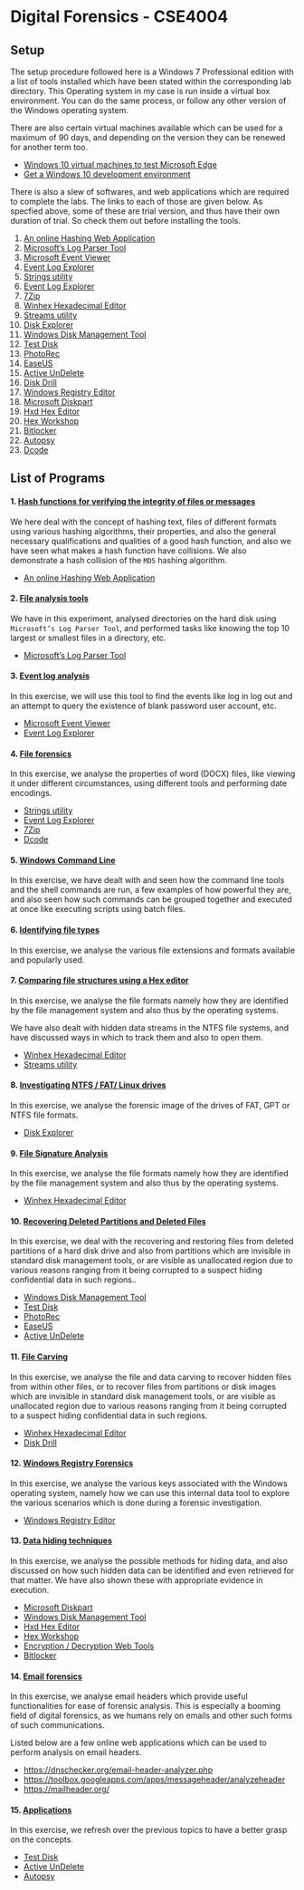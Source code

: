 # Digital Forensics - CSE4004


## Setup

The setup procedure followed here is a Windows 7 Professional edition with a list of tools installed which have been stated within the corresponding lab directory. This Operating system in my case is run inside a virtual box environment. You can do the same process, or follow any other version of the Windows operating system.

There are also certain virtual machines available which can be used for a maximum of 90 days, and depending on the version they can be renewed for another term too.

* [Windows 10 virtual machines to test Microsoft Edge](https://developer.microsoft.com/en-us/microsoft-edge/tools/vms/)
* [Get a Windows 10 development environment](https://developer.microsoft.com/en-us/windows/downloads/virtual-machines/)


There is also a slew of softwares, and web applications which are required to complete the labs. The links to each of those are given below. As specfied above, some of these are trial version, and thus have their own duration of trial. So check them out before installing the tools.

1. [An online Hashing Web Application](http://www.fileformat.info/tool/hash.htm)
2. [Microsoft’s Log Parser Tool](https://www.microsoft.com/en-us/download/details.aspx?id=24659)
3. [Microsoft Event Viewer](https://docs.microsoft.com/en-us/host-integration-server/core/windows-event-viewer1)
4. [Event Log Explorer](https://eventlogxp.com/download.php)
5. [Strings utility](https://docs.microsoft.com/en-us/sysinternals/downloads/strings)
6. [Event Log Explorer](https://www.digital-detective.net/dcode/)
7. [7Zip](https://www.7-zip.org/download.html)
8. [Winhex Hexadecimal Editor](https://x-ways.net/winhex/)
9. [Streams utility](https://docs.microsoft.com/en-us/sysinternals/downloads/streams)
10. [Disk Explorer](https://www.runtime.org/diskexplorer.htm)
11. [Windows Disk Management Tool](https://docs.microsoft.com/en-us/windows-server/storage/disk-management/overview-of-disk-management)
12. [Test Disk](https://www.cgsecurity.org/wiki/TestDisk)
13. [PhotoRec](https://www.cgsecurity.org/wiki/PhotoRec)
14. [EaseUS](http://down.easeus.com/product/drw_trial)
15. [Active UnDelete](http://www.active-undelete.com/undelete.htm)
16. [Disk Drill](https://www.disk-drill.com)
17. [Windows Registry Editor](https://www.regedit.us/)
18. [Microsoft Diskpart](https://docs.microsoft.com/en-us/windows-server/administration/windows-commands/diskpart)
19. [Hxd Hex Editor](https://mh-nexus.de/en/hxd/)
20. [Hex Workshop](http://www.hexworkshop.com)
21. [Bitlocker](https://docs.microsoft.com/en-us/windows/security/information-protection/bitlocker/bitlocker-overview)
22. [Autopsy](https://www.autopsy.com)
23. [Dcode](https://www.digital-detective.net/dcode/)



## List of Programs

#### 1. [Hash functions for verifying the integrity of files or messages](./Hash_Functions_Lab_1)

We here deal with the concept of hashing text, files of different formats using various hashing algorithms, their properties, and also the general necessary qualifications and qualities of a good hash function, and also we have seen what makes a hash function have collisions. We also demonstrate a hash collision of the `MD5` hashing algorithm.

* [An online Hashing Web Application](http://www.fileformat.info/tool/hash.htm)


#### 2. [File analysis tools](./File_Analysis_Lab_2)

We have in this experiment, analysed directories on the hard disk using `Microsoft’s Log Parser Tool`, and performed tasks like knowing the top 10 largest or smallest files in a directory, etc.

* [Microsoft’s Log Parser Tool](https://www.microsoft.com/en-us/download/details.aspx?id=24659)


#### 3. [Event log analysis](./Event_Logs_Lab_3)

In this exercise, we will use this tool to find the events like log in log out and an attempt to query the existence of blank password user account, etc.

* [Microsoft Event Viewer](https://docs.microsoft.com/en-us/host-integration-server/core/windows-event-viewer1)
* [Event Log Explorer](https://eventlogxp.com/download.php)


#### 4. [File forensics](./File_Forensics_Lab_4)

In this exercise, we analyse the properties of word (DOCX) files, like viewing it under different circumstances, using different tools and performing date encodings.

* [Strings utility](https://docs.microsoft.com/en-us/sysinternals/downloads/strings)
* [Event Log Explorer](https://www.digital-detective.net/dcode/)
* [7Zip](https://www.7-zip.org/download.html)
* [Dcode](https://www.digital-detective.net/dcode/)


#### 5. [Windows Command Line](./Windows_Command_Line_Lab_5)

In this exercise, we have dealt with and seen how the command line tools and the shell commands are run, a few examples of how powerful they are, and also seen how such commands can be grouped together and executed at once like executing scripts using batch files.


#### 6. [Identifying file types](./File_Formats_Lab_6)

In this exercise, we analyse the various file extensions and formats available and popularly used.


#### 7. [Comparing file structures using a Hex editor](./File_Structures_Lab_7)

In this exercise, we analyse the file formats namely how they are identified by the file management system and also thus by the operating systems.

We have also dealt with hidden data streams in the NTFS file systems, and have discussed ways in which to track them and also to open them.

* [Winhex Hexadecimal Editor](https://x-ways.net/winhex/)
* [Streams utility](https://docs.microsoft.com/en-us/sysinternals/downloads/streams)


#### 8. [Investigating NTFS / FAT/ Linux drives](./Investigating_Drives_Lab_8)

In this exercise, we analyse the forensic image of the drives of FAT, GPT or NTFS file formats.

* [Disk Explorer](https://www.runtime.org/diskexplorer.htm)


#### 9. [File Signature Analysis](./File_Signatures_Lab_9)

In this exercise, we analyse the file formats namely how they are identified by the file management system and also thus by the operating systems.

* [Winhex Hexadecimal Editor](https://x-ways.net/winhex/)


#### 10. [Recovering Deleted Partitions and Deleted Files](./Partition_Recovery_Lab_10)

In this exercise, we deal with the recovering and restoring files from deleted partitions of a hard disk drive and also from partitions which are invisible in standard disk management tools, or are visible as unallocated region due to various reasons ranging from it being corrupted to a suspect hiding confidential data in such regions..

* [Windows Disk Management Tool](https://docs.microsoft.com/en-us/windows-server/storage/disk-management/overview-of-disk-management)
* [Test Disk](https://www.cgsecurity.org/wiki/TestDisk)
* [PhotoRec](https://www.cgsecurity.org/wiki/PhotoRec)
* [EaseUS](http://down.easeus.com/product/drw_trial)
* [Active UnDelete](http://www.active-undelete.com/undelete.htm)


#### 11. [File Carving](./File_Carving_Lab_11)

In this exercise, we analyse the file and data carving to recover hidden files from within other files, or to recover files from partitions or disk images which are invisible in standard disk management tools, or are visible as unallocated region due to various reasons ranging from it being corrupted to a suspect hiding confidential data in such regions.

* [Winhex Hexadecimal Editor](https://x-ways.net/winhex/)
* [Disk Drill](https://www.disk-drill.com)


#### 12. [Windows Registry Forensics](./Windows_Registry_Lab_12)

In this exercise, we analyse the various keys associated with the Windows operating system, namely how we can use this internal data tool to explore the various scenarios which is done during a forensic investigation.

* [Windows Registry Editor](https://www.regedit.us/)


#### 13. [Data hiding techniques](./Data_Hiding_Lab_13)

In this exercise, we analyse the possible methods for hiding data, and also discussed on how such hidden data can be identified and even retrieved for that matter. We have also shown these with appropriate evidence in execution.

* [Microsoft Diskpart](https://docs.microsoft.com/en-us/windows-server/administration/windows-commands/diskpart)
* [Windows Disk Management Tool](https://docs.microsoft.com/en-us/windows-server/storage/disk-management/overview-of-disk-management)
* [Hxd Hex Editor](https://mh-nexus.de/en/hxd/)
* [Hex Workshop](http://www.hexworkshop.com)
* [Encryption / Decryption Web Tools](https://aesencryption.net)
* [Bitlocker](https://docs.microsoft.com/en-us/windows/security/information-protection/bitlocker/bitlocker-overview)


#### 14. [Email forensics](./Email_Forensics_Lab_14)

In this exercise, we analyse email headers which provide useful functionalities for ease of forensic analysis. This is especially a booming field of digital forensics, as we humans rely on emails and other such forms of such communications.

Listed below are a few online web applications which can be used to perform analysis on email headers.

* https://dnschecker.org/email-header-analyzer.php
* https://toolbox.googleapps.com/apps/messageheader/analyzeheader
* https://mailheader.org/


#### 15. [Applications](./Applications_Lab_15)

In this exercise, we refresh over the previous topics to have a better grasp on the concepts.

* [Test Disk](https://www.cgsecurity.org/wiki/TestDisk)
* [Active UnDelete](http://www.active-undelete.com/undelete.htm)
* [Autopsy](https://www.autopsy.com)
